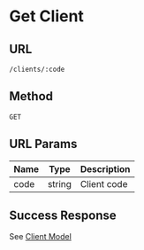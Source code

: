 # Get Client

## URL
`/clients/:code`

## Method
`GET`

## URL Params
| Name | Type | Description |
| --- | --- | --- |
| code | string | Client code |

## Success Response
See [Client Model](../../response/clients.md)